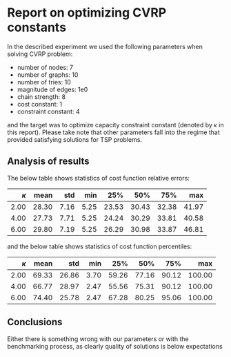 

# Report on optimizing CVRP constants

In the described experiment we used the following parameters when solving CVRP problem:

- number of nodes: 7
- number of graphs: 10
- number of tries: 10
- magnitude of edges: 1e0
- chain strength: 8
- cost constant: 1
- constraint constant: 4

and the target was to optimize capacity constraint constant (denoted by $`\kappa`$ in this report). Please take note that other parameters fall into the regime that provided satisfying solutions for TSP problems.

## Analysis of results
The below table shows statistics of cost function relative errors:

|   $`\kappa`$ |   mean |   std |   min |   25% |   50% |   75% |   max |
|----------:|-------:|------:|------:|------:|------:|------:|------:|
|      2.00 |  28.30 |  7.16 |  5.25 | 23.53 | 30.43 | 32.38 | 41.97 |
|      4.00 |  27.73 |  7.71 |  5.25 | 24.24 | 30.29 | 33.81 | 40.58 |
|      6.00 |  29.80 |  7.19 |  5.25 | 26.29 | 30.98 | 33.87 | 46.81 |


and the below table shows statistics of cost function percentiles:

|   $`\kappa`$ |   mean |   std |   min |   25% |   50% |   75% |    max |
|----------:|-------:|------:|------:|------:|------:|------:|-------:|
|      2.00 |  69.33 | 26.86 |  3.70 | 59.26 | 77.16 | 90.12 | 100.00 |
|      4.00 |  66.77 | 28.97 |  2.47 | 55.56 | 75.31 | 90.12 | 100.00 |
|      6.00 |  74.40 | 25.78 |  2.47 | 67.28 | 80.25 | 95.06 | 100.00 |


## Conclusions
Either there is something wrong with our parameters or with the benchmarking process, as clearly quality of solutions is below expectations